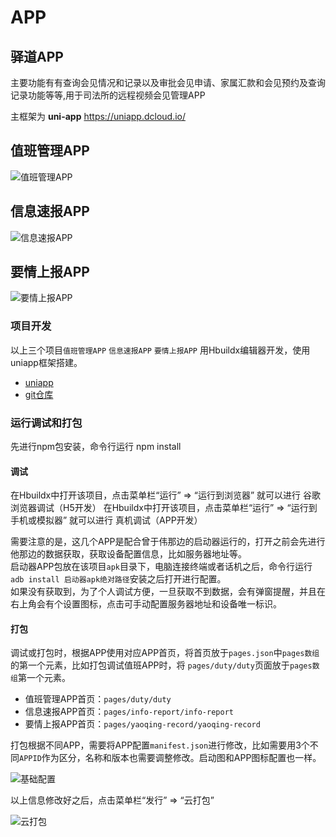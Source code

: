 # APP

## 驿道APP

主要功能有有查询会见情况和记录以及审批会见申请、家属汇款和会见预约及查询记录功能等等,用于司法所的远程视频会见管理APP

主框架为 **uni-app** <https://uniapp.dcloud.io/>

## 值班管理APP

![值班管理APP](/iotimc/app-duty.png)

## 信息速报APP

![信息速报APP](/iotimc/app-infoReport.png)

## 要情上报APP

![要情上报APP](/iotimc/app-yaoqing.png)

### 项目开发

以上三个项目`值班管理APP` `信息速报APP` `要情上报APP` 用Hbuildx编辑器开发，使用uniapp框架搭建。

* [uniapp](https://uniapp.dcloud.io/README)
* [git仓库](https://code.aliyun.com/iotimc-terminal/H5-APP.git)

### 运行调试和打包

先进行npm包安装，命令行运行 npm install

#### 调试

在Hbuildx中打开该项目，点击菜单栏“运行” => “运行到浏览器” 就可以进行 谷歌浏览器调试（H5开发）
在Hbuildx中打开该项目，点击菜单栏“运行” => “运行到手机或模拟器” 就可以进行 真机调试（APP开发）

需要注意的是，这几个APP是配合曾于伟那边的启动器运行的，打开之前会先进行他那边的数据获取，获取设备配置信息，比如服务器地址等。  
启动器APP包放在该项目`apk`目录下，电脑连接终端或者话机之后，命令行运行`adb install 启动器apk绝对路径`安装之后打开进行配置。  
如果没有获取到，为了个人调试方便，一旦获取不到数据，会有弹窗提醒，并且在右上角会有个设置图标，点击可手动配置服务器地址和设备唯一标识。

#### 打包

调试或打包时，根据APP使用对应APP首页，将首页放于`pages.json`中`pages数组`的第一个元素，比如打包调试值班APP时，将 `pages/duty/duty`页面放于`pages数组`第一个元素。
* 值班管理APP首页：`pages/duty/duty`
* 信息速报APP首页：`pages/info-report/info-report`
* 要情上报APP首页：`pages/yaoqing-record/yaoqing-record`

打包根据不同APP，需要将APP配置`manifest.json`进行修改，比如需要用3个不同`APPID`作为区分，名称和版本也需要调整修改。启动图和APP图标配置也一样。

![基础配置](http://8.129.6.47:8090/iiw/iiw.familymeeting_remote/webapp/html/image1.png)

以上信息修改好之后，点击菜单栏“发行” => “云打包”

![云打包](http://8.129.6.47:8090/iiw/iiw.familymeeting_remote/webapp/html/image2.png)

